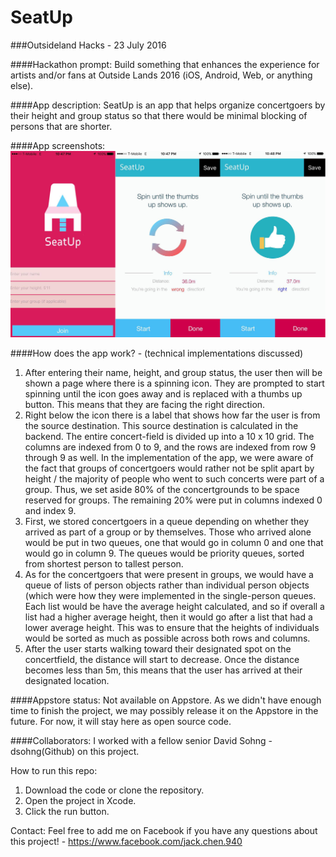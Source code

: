 # SeatUp

###Outsideland Hacks - 23 July 2016

####Hackathon prompt: Build something that enhances the experience for artists and/or fans at Outside Lands 2016 (iOS, Android, Web, or anything else).

####App description: SeatUp is an app that helps organize concertgoers by their height and group status so that there would be minimal blocking of persons that are shorter. 

####App screenshots:
![Main page / Home page](https://github.com/ChenCodes/SeatUp/blob/master/githubScreenshot.png)

####How does the app work? - (technical implementations discussed)
1. After entering their name, height, and group status, the user then will be shown a page where there is a spinning icon. They are prompted to start spinning until the icon goes away and is replaced with a thumbs up button. This means that they are facing the right direction.
2. Right below the icon there is a label that shows how far the user is from the source destination. This source destination is calculated in the backend. The entire concert-field is divided up into a 10 x 10 grid. The columns are indexed from 0 to 9, and the rows are indexed from row 9 through 9 as well. In the implementation of the app, we were aware of the fact that groups of concertgoers would rather not be split apart by height / the majority of people who went to such concerts were part of a group. Thus, we set aside 80% of the concertgrounds to be space reserved for groups. The remaining 20% were put in columns indexed 0 and index 9. 
3. First, we stored concertgoers in a queue depending on whether they arrived as part of a group or by themselves. Those who arrived alone would be put in two queues, one that would go in column 0 and one that would go in column 9. The queues would be priority queues, sorted from shortest person to tallest person. 
4. As for the concertgoers that were present in groups, we would have a queue of lists of person objects rather than individual person objects (which were how they were implemented in the single-person queues. Each list would be have the average height calculated, and so if overall a list had a higher average height, then it would go after a list that had a lower average height. This was to ensure that the heights of individuals would be sorted as much as possible across both rows and columns.
5. After the user starts walking toward their designated spot on the concertfield, the distance will start to decrease. Once the distance becomes less than 5m, this means that the user has arrived at their designated location. 

####Appstore status: Not available on Appstore. As we didn't have enough time to finish the project, we may possibly release it on the Appstore in the future. For now, it will stay here as open source code. 

####Collaborators:
I worked with a fellow senior David Sohng - dsohng(Github) on this project. 

How to run this repo:

1. Download the code or clone the repository.
1. Open the project in Xcode.
1. Click the run button.

Contact:
Feel free to add me on Facebook if you have any questions about this project! - https://www.facebook.com/jack.chen.940




